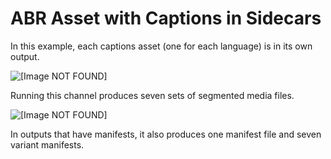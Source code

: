 # ABR Asset with Captions in Sidecars<a name="an-abr-asset-with-captions-in-sidecars"></a>

In this example, each captions asset \(one for each language\) is in its own output\.

![\[Image NOT FOUND\]](http://docs.aws.amazon.com/medialive/latest/ug/images/output-ABR-sidecar-OPG.png)

Running this channel produces seven sets of segmented media files\. 

![\[Image NOT FOUND\]](http://docs.aws.amazon.com/medialive/latest/ug/images/output-ABR-sidecar-mediafiles.png)

In outputs that have manifests, it also produces one manifest file and seven variant manifests\.